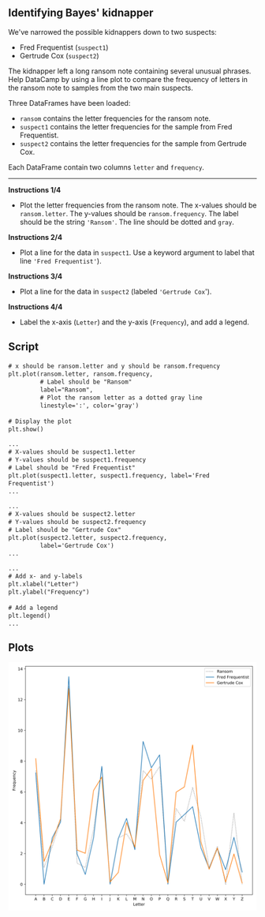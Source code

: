## Identifying Bayes' kidnapper

We've narrowed the possible kidnappers down to two suspects:

* Fred Frequentist (`suspect1`)
* Gertrude Cox (`suspect2`)

The kidnapper left a long ransom note containing several unusual phrases. Help DataCamp by using a line plot to compare the frequency of letters in the ransom note to samples from the two main suspects.

Three DataFrames have been loaded:

* `ransom` contains the letter frequencies for the ransom note.
* `suspect1` contains the letter frequencies for the sample from Fred Frequentist.
* `suspect2` contains the letter frequencies for the sample from Gertrude Cox.

Each DataFrame contain two columns `letter` and `frequency`.

<hr>

**Instructions 1/4**
* Plot the letter frequencies from the ransom note. The x-values should be `ransom.letter`. The y-values should be `ransom.frequency`. The label should be the string `'Ransom'`. The line should be dotted and `gray`.

**Instructions 2/4**
* Plot a line for the data in `suspect1`. Use a keyword argument to label that line `'Fred Frequentist'`).

**Instructions 3/4**
* Plot a line for the data in `suspect2` (labeled `'Gertrude Cox`').

**Instructions 4/4**
* Label the x-axis (`Letter`) and the y-axis (`Frequency`), and add a legend.



## Script
```
# x should be ransom.letter and y should be ransom.frequency
plt.plot(ransom.letter, ransom.frequency,
         # Label should be "Ransom"
         label="Ransom",
         # Plot the ransom letter as a dotted gray line
         linestyle=':', color='gray')

# Display the plot
plt.show()
```
```
...
# X-values should be suspect1.letter
# Y-values should be suspect1.frequency
# Label should be "Fred Frequentist"
plt.plot(suspect1.letter, suspect1.frequency, label='Fred Frequentist')
...
```
```
...
# X-values should be suspect2.letter
# Y-values should be suspect2.frequency
# Label should be "Gertrude Cox"
plt.plot(suspect2.letter, suspect2.frequency,
         label='Gertrude Cox')
...
```
```
...
# Add x- and y-labels
plt.xlabel("Letter")
plt.ylabel("Frequency")

# Add a legend
plt.legend()
...
```

## Plots
![img](index.svg)